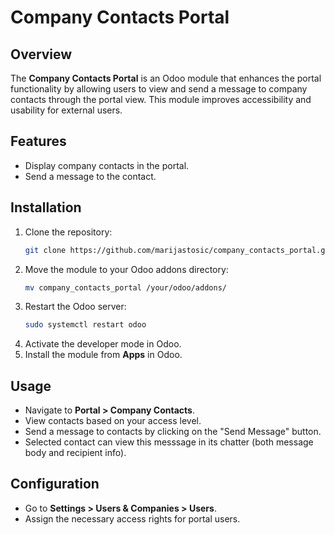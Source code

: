 # Company Contacts Portal

## Overview
The **Company Contacts Portal** is an Odoo module that enhances the portal functionality by allowing users to view and send a message to company contacts through the portal view. This module improves accessibility and usability for external users.

## Features
- Display company contacts in the portal.
- Send a message to the contact.

## Installation
1. Clone the repository:
   ```bash
   git clone https://github.com/marijastosic/company_contacts_portal.git
   ```
2. Move the module to your Odoo addons directory:
   ```bash
   mv company_contacts_portal /your/odoo/addons/
   ```
3. Restart the Odoo server:
   ```bash
   sudo systemctl restart odoo
   ```
4. Activate the developer mode in Odoo.
5. Install the module from **Apps** in Odoo.

## Usage
- Navigate to **Portal > Company Contacts**.
- View contacts based on your access level.
- Send a message to contacts by clicking on the "Send Message" button.
- Selected contact can view this messsage in its chatter (both message body and recipient info).
## Configuration
- Go to **Settings > Users & Companies > Users**.
- Assign the necessary access rights for portal users.

